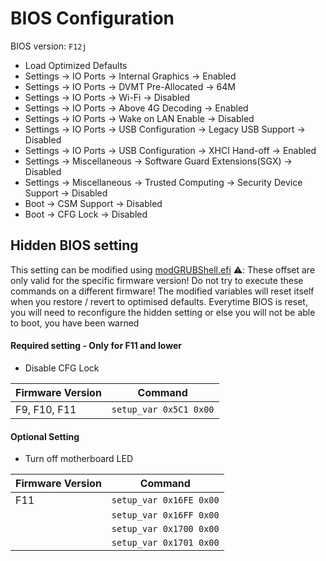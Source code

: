 # BIOS Configuration

BIOS version: `F12j`

- Load Optimized Defaults
- Settings -> IO Ports -> Internal Graphics -> Enabled
- Settings -> IO Ports -> DVMT Pre-Allocated -> 64M
- Settings -> IO Ports -> Wi-Fi -> Disabled
- Settings -> IO Ports -> Above 4G Decoding -> Enabled
- Settings -> IO Ports -> Wake on LAN Enable -> Disabled
- Settings -> IO Ports -> USB Configuration -> Legacy USB Support -> Disabled
- Settings -> IO Ports -> USB Configuration -> XHCI Hand-off -> Enabled
- Settings -> Miscellaneous -> Software Guard Extensions(SGX) -> Disabled
- Settings -> Miscellaneous -> Trusted Computing -> Security Device Support -> Disabled
- Boot -> CSM Support -> Disabled
- Boot -> CFG Lock -> Disabled

## Hidden BIOS setting
This setting can be modified using [modGRUBShell.efi](https://github.com/datasone/grub-mod-setup_var/releases/download/1.1/modGRUBShell.efi)
⚠️: These offset are only valid for the specific firmware version! Do not try to execute these commands on a different firmware! 
The modified variables will reset itself when you restore / revert to optimised defaults. 
Everytime BIOS is reset, you will need to reconfigure the hidden setting or else you will not be able to boot, you have been warned

#### Required setting - Only for F11 and lower
- Disable CFG Lock 

| Firmware Version | Command              |
|------------------|----------------------|
| F9, F10, F11     |`setup_var 0x5C1 0x00`|

#### Optional Setting
- Turn off motherboard LED

| Firmware Version | Command               |
|------------------|-----------------------|
| F11              |`setup_var 0x16FE 0x00`|
|                  |`setup_var 0x16FF 0x00`|
|                  |`setup_var 0x1700 0x00`|
|                  |`setup_var 0x1701 0x00`|
